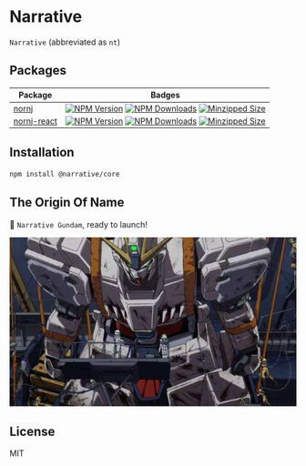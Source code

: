 # Narrative

`Narrative` (abbreviated as `nt`)

## Packages

| Package                                                                          | Badges                                                                                                                                                                                                                                                                                                                                                                                                                                      |
| -------------------------------------------------------------------------------- | ------------------------------------------------------------------------------------------------------------------------------------------------------------------------------------------------------------------------------------------------------------------------------------------------------------------------------------------------------------------------------------------------------------------------------------------- |
| [nornj](https://github.com/joe-sky/nornj/tree/master/packages/nornj)             | <a href="https://www.npmjs.org/package/nornj"><img src="https://img.shields.io/npm/v/nornj.svg" alt="NPM Version"></a> <a href="https://www.npmjs.org/package/nornj"><img src="https://img.shields.io/npm/dm/nornj.svg" alt="NPM Downloads"></a> <a href="https://bundlephobia.com/result?p=nornj"><img src="https://img.shields.io/bundlephobia/minzip/nornj.svg?style=flat" alt="Minzipped Size"></a>                                     |
| [nornj-react](https://github.com/joe-sky/nornj/tree/master/packages/nornj-react) | <a href="https://www.npmjs.org/package/nornj-react"><img src="https://img.shields.io/npm/v/nornj-react.svg" alt="NPM Version"></a> <a href="https://www.npmjs.org/package/nornj-react"><img src="https://img.shields.io/npm/dm/nornj-react.svg" alt="NPM Downloads"></a> <a href="https://bundlephobia.com/result?p=nornj-react"><img src="https://img.shields.io/bundlephobia/minzip/nornj-react.svg?style=flat" alt="Minzipped Size"></a> |

## Installation

```bash
npm install @narrative/core
```

## The Origin Of Name

🤖 `Narrative Gundam`, ready to launch!

<img src="./public/images/narrative-gundam.jpg" alt="Narrative">

## License

MIT
